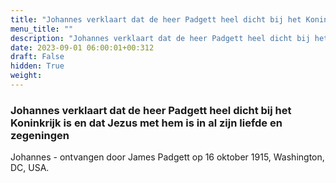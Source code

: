 ```yaml
---
title: "Johannes verklaart dat de heer Padgett heel dicht bij het Koninkrijk is en dat Jezus met hem is in al zijn liefde en zegeningen"
menu_title: ""
description: "Johannes verklaart dat de heer Padgett heel dicht bij het Koninkrijk is en dat Jezus met hem is in al zijn liefde en zegeningen"
date: 2023-09-01 06:00:01+00:312
draft: False
hidden: True
weight:
---
```

### Johannes verklaart dat de heer Padgett heel dicht bij het Koninkrijk is en dat Jezus met hem is in al zijn liefde en zegeningen

Johannes - ontvangen door James Padgett op 16 oktober 1915, Washington, DC, USA.
